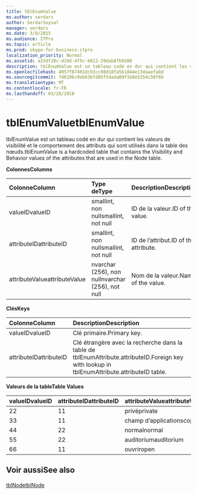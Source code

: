 ```yaml
---
title: tblEnumValue
ms.author: serdars
author: SerdarSoysal
manager: serdars
ms.date: 3/9/2015
ms.audience: ITPro
ms.topic: article
ms.prod: skype-for-business-itpro
localization_priority: Normal
ms.assetid: a33df20c-d19d-4f5c-b012-29dab8fb9200
description: tblEnumValue est un tableau codé en dur qui contient les valeurs de visibilité et le comportement des attributs qui sont utilisés dans la table des nœuds.
ms.openlocfilehash: 4957f87401dc93cc98d18fa5b1844e13daaefabd
ms.sourcegitcommit: 7d819bc9eb63bfd85f5dada09f1b8e5354c56f6b
ms.translationtype: MT
ms.contentlocale: fr-FR
ms.lasthandoff: 03/28/2018
---
```

# <a name="tblenumvalue"></a><span data-ttu-id="d4ae6-103">tblEnumValue</span><span class="sxs-lookup"><span data-stu-id="d4ae6-103">tblEnumValue</span></span>
 
<span data-ttu-id="d4ae6-104">tblEnumValue est un tableau codé en dur qui contient les valeurs de visibilité et le comportement des attributs qui sont utilisés dans la table des nœuds.</span><span class="sxs-lookup"><span data-stu-id="d4ae6-104">tblEnumValue is a hardcoded table that contains the Visibility and Behavior values of the attributes that are used in the Node table.</span></span>
  
<span data-ttu-id="d4ae6-105">**Colonnes**</span><span class="sxs-lookup"><span data-stu-id="d4ae6-105">**Columns**</span></span>

|<span data-ttu-id="d4ae6-106">**Colonne**</span><span class="sxs-lookup"><span data-stu-id="d4ae6-106">**Column**</span></span>|<span data-ttu-id="d4ae6-107">**Type de**</span><span class="sxs-lookup"><span data-stu-id="d4ae6-107">**Type**</span></span>|<span data-ttu-id="d4ae6-108">**Description**</span><span class="sxs-lookup"><span data-stu-id="d4ae6-108">**Description**</span></span>|
|:-----|:-----|:-----|
|<span data-ttu-id="d4ae6-109">valueID</span><span class="sxs-lookup"><span data-stu-id="d4ae6-109">valueID</span></span>  <br/> |<span data-ttu-id="d4ae6-110">smallint, non null</span><span class="sxs-lookup"><span data-stu-id="d4ae6-110">smallint, not null</span></span>  <br/> |<span data-ttu-id="d4ae6-111">ID de la valeur.</span><span class="sxs-lookup"><span data-stu-id="d4ae6-111">ID of the value.</span></span>  <br/> |
|<span data-ttu-id="d4ae6-112">attributeID</span><span class="sxs-lookup"><span data-stu-id="d4ae6-112">attributeID</span></span>  <br/> |<span data-ttu-id="d4ae6-113">smallint, non null</span><span class="sxs-lookup"><span data-stu-id="d4ae6-113">smallint, not null</span></span>  <br/> |<span data-ttu-id="d4ae6-114">ID de l’attribut.</span><span class="sxs-lookup"><span data-stu-id="d4ae6-114">ID of the attribute.</span></span>  <br/> |
|<span data-ttu-id="d4ae6-115">attributeValue</span><span class="sxs-lookup"><span data-stu-id="d4ae6-115">attributeValue</span></span>  <br/> |<span data-ttu-id="d4ae6-116">nvarchar (256), non null</span><span class="sxs-lookup"><span data-stu-id="d4ae6-116">nvarchar (256), not null</span></span>  <br/> |<span data-ttu-id="d4ae6-117">Nom de la valeur.</span><span class="sxs-lookup"><span data-stu-id="d4ae6-117">Name of the value.</span></span>  <br/> |
   
<span data-ttu-id="d4ae6-118">**Clés**</span><span class="sxs-lookup"><span data-stu-id="d4ae6-118">**Keys**</span></span>

|<span data-ttu-id="d4ae6-119">**Colonne**</span><span class="sxs-lookup"><span data-stu-id="d4ae6-119">**Column**</span></span>|<span data-ttu-id="d4ae6-120">**Description**</span><span class="sxs-lookup"><span data-stu-id="d4ae6-120">**Description**</span></span>|
|:-----|:-----|
|<span data-ttu-id="d4ae6-121">valueID</span><span class="sxs-lookup"><span data-stu-id="d4ae6-121">valueID</span></span>  <br/> |<span data-ttu-id="d4ae6-122">Clé primaire.</span><span class="sxs-lookup"><span data-stu-id="d4ae6-122">Primary key.</span></span>  <br/> |
|<span data-ttu-id="d4ae6-123">attributeID</span><span class="sxs-lookup"><span data-stu-id="d4ae6-123">attributeID</span></span>  <br/> |<span data-ttu-id="d4ae6-124">Clé étrangère avec la recherche dans la table de tblEnumAttribute.attributeID.</span><span class="sxs-lookup"><span data-stu-id="d4ae6-124">Foreign key with lookup in tblEnumAttribute.attributeID table.</span></span>  <br/> |
   
<span data-ttu-id="d4ae6-125">**Valeurs de la table**</span><span class="sxs-lookup"><span data-stu-id="d4ae6-125">**Table Values**</span></span>

|<span data-ttu-id="d4ae6-126">**valueID**</span><span class="sxs-lookup"><span data-stu-id="d4ae6-126">**valueID**</span></span>|<span data-ttu-id="d4ae6-127">**attributeID**</span><span class="sxs-lookup"><span data-stu-id="d4ae6-127">**attributeID**</span></span>|<span data-ttu-id="d4ae6-128">**attributeValue**</span><span class="sxs-lookup"><span data-stu-id="d4ae6-128">**attributeValue**</span></span>|
|:-----|:-----|:-----|
|<span data-ttu-id="d4ae6-129">2</span><span class="sxs-lookup"><span data-stu-id="d4ae6-129">2</span></span>  <br/> |<span data-ttu-id="d4ae6-130">1</span><span class="sxs-lookup"><span data-stu-id="d4ae6-130">1</span></span>  <br/> |<span data-ttu-id="d4ae6-131">privé</span><span class="sxs-lookup"><span data-stu-id="d4ae6-131">private</span></span>  <br/> |
|<span data-ttu-id="d4ae6-132">3</span><span class="sxs-lookup"><span data-stu-id="d4ae6-132">3</span></span>  <br/> |<span data-ttu-id="d4ae6-133">1</span><span class="sxs-lookup"><span data-stu-id="d4ae6-133">1</span></span>  <br/> |<span data-ttu-id="d4ae6-134">champ d’application</span><span class="sxs-lookup"><span data-stu-id="d4ae6-134">scope</span></span>  <br/> |
|<span data-ttu-id="d4ae6-135">4</span><span class="sxs-lookup"><span data-stu-id="d4ae6-135">4</span></span>  <br/> |<span data-ttu-id="d4ae6-136">2</span><span class="sxs-lookup"><span data-stu-id="d4ae6-136">2</span></span>  <br/> |<span data-ttu-id="d4ae6-137">normal</span><span class="sxs-lookup"><span data-stu-id="d4ae6-137">normal</span></span>  <br/> |
|<span data-ttu-id="d4ae6-138">5</span><span class="sxs-lookup"><span data-stu-id="d4ae6-138">5</span></span>  <br/> |<span data-ttu-id="d4ae6-139">2</span><span class="sxs-lookup"><span data-stu-id="d4ae6-139">2</span></span>  <br/> |<span data-ttu-id="d4ae6-140">auditorium</span><span class="sxs-lookup"><span data-stu-id="d4ae6-140">auditorium</span></span>  <br/> |
|<span data-ttu-id="d4ae6-141">6</span><span class="sxs-lookup"><span data-stu-id="d4ae6-141">6</span></span>  <br/> |<span data-ttu-id="d4ae6-142">1</span><span class="sxs-lookup"><span data-stu-id="d4ae6-142">1</span></span>  <br/> |<span data-ttu-id="d4ae6-143">ouvrir</span><span class="sxs-lookup"><span data-stu-id="d4ae6-143">open</span></span>  <br/> |
   
## <a name="see-also"></a><span data-ttu-id="d4ae6-144">Voir aussi</span><span class="sxs-lookup"><span data-stu-id="d4ae6-144">See also</span></span>

#### 

[<span data-ttu-id="d4ae6-145">tblNode</span><span class="sxs-lookup"><span data-stu-id="d4ae6-145">tblNode</span></span>](tblnode.md)


